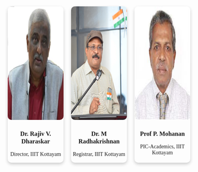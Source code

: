 <!DOCTYPE html>
<html>
<head>
<style>
.card {
  box-shadow: 0 4px 8px 0 rgba(0, 0, 0, 0.2);
  margin: auto;
  text-align: center;
  font-family: verdana;
  border-radius: 10px;
  margin:10px;
}
.align-cards {
    display: flex;
    justify-content: center;
    column-span: all;
}
</style>
</head>
<body>
<div class="align-cards">
<div class="card">
  <img src="Images/director.jpg" alt="director" style="width:240px; height: 300px; border-radius:10px;">
  <h3>Dr. Rajiv V. Dharaskar</h3>
  <p class="title">Director, IIIT Kottayam</p>  
</div>
<div class="card">
  <img src="Images/registrar.jpg" alt="John" style="width:240px; height: 300px; border-radius:10px;">
  <h3>Dr. M Radhakrishnan</h3>
  <p class="title">Registrar, IIIT Kottayam</p>  
</div>
<div class="card">
  <img src="Images/pic.jpg" alt="John" style="width:240px; height: 300px; border-radius:10px;">
  <h3>Prof P. Mohanan</h3>
  <p class="title">PIC-Academics, IIIT Kottayam</p>  
</div>
</div>
</body>
</html>
